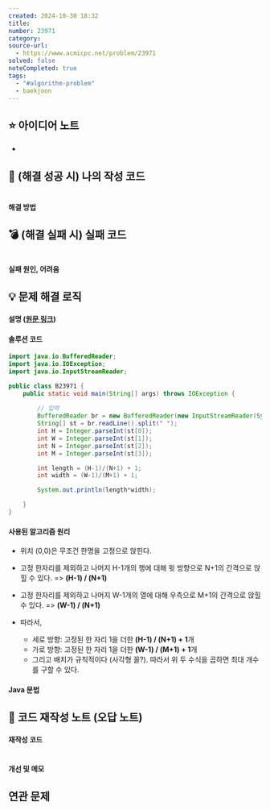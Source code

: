 ```yaml
---
created: 2024-10-30 18:32
title: 
number: 23971
category: 
source-url:
  - https://www.acmicpc.net/problem/23971
solved: false
noteCompleted: true
tags:
  - "#algorithm-problem"
  - baekjoon
---
```

## ⭐ 아이디어 노트 
- 

## 💯 (해결 성공 시) 나의 작성 코드 
```

```
#### 해결 방법

## 💣 (해결 실패 시) 실패 코드
```

```
#### 실패 원인, 어려움


## 💡 문제 해결 로직 
#### 설명 ([원문 링크](https://daon-programming.tistory.com/46))

#### 솔루션 코드
```java
import java.io.BufferedReader;
import java.io.IOException;
import java.io.InputStreamReader;

public class B23971 {
    public static void main(String[] args) throws IOException {
        
        // 입력
        BufferedReader br = new BufferedReader(new InputStreamReader(System.in));
        String[] st = br.readLine().split(" ");
        int H = Integer.parseInt(st[0]);
        int W = Integer.parseInt(st[1]);
        int N = Integer.parseInt(st[2]);
        int M = Integer.parseInt(st[3]);

        int length = (H-1)/(N+1) + 1;
        int width = (W-1)/(M+1) + 1;

        System.out.println(length*width);

    }
}
```

#### 사용된 알고리즘 원리
- 위치 (0,0)은 무조건 한명을 고정으로 앉힌다.
- 고정 한자리를 제외하고 나머지 H-1개의 행에 대해 윗 방향으로 N+1의 간격으로 앉힐 수 있다. => **(H-1) / (N+1)**
- 고정 한자리를 제외하고 나머지 W-1개의 열에 대해 우측으로 M+1의 간격으로 앉힐 수 있다. => **(W-1) / (N+1)**

- 따라서,
    - 세로 방향: 고정된 한 자리 1을 더한 **(H-1) / (N+1) + 1**개
    - 가로 방향: 고정된 한 자리 1을 더한 **(W-1) / (M+1) + 1**개
    - 그리고 배치가 규칙적이다 (사각형 꼴?). 따라서 위 두 수식을 곱하면 최대 개수를 구할 수 있다.

#### Java 문법

## 🔧 코드 재작성 노트 (오답 노트)
#### 재작성 코드
```

```
#### 개선 및 메모 

## 연관 문제




